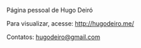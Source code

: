 Página pessoal de Hugo Deiró

Para visualizar, acesse: http://hugodeiro.me/

Contatos: hugodeiro@gmail.com
